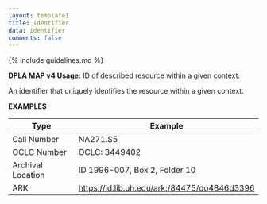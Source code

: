 ```yaml
---
layout: template1
title: Identifier
data: identifier
comments: false
---
```


{% include guidelines.md %}

**DPLA MAP v4 Usage:** ID of described resource within a given context.

An identifier that uniquely identifies the resource within a given context.

__EXAMPLES__

Type | Example
-----|-----
Call Number | NA271.S5
OCLC Number | OCLC: 3449402
Archival Location | ID 1996-007, Box 2, Folder 10
ARK | https://id.lib.uh.edu/ark:/84475/do4846d3396
